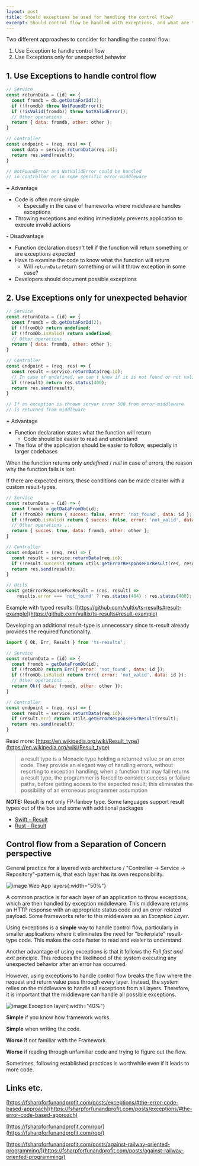 ```yaml
---
layout: post
title: Should exceptions be used for handling the control flow?
excerpt: Should control flow be handled with exceptions, and what are the arguments for and against this approach?
---
```


Two different approaches to concider for handling the control flow:

1. Use Exception to handle control flow
2. Use Exceptions only for unexpected behavior

## 1. Use Exceptions to handle control flow

```js
// Service
const returnData = (id) => {
  const fromdb = db.getDataForId(2);
  if (!fromdb) throw NotFoundError();
  if (!isValid(fromdb)) throw NotValidError();
  // Other operations ...
  return { data: fromdb, other: other };
}

// Controller
const endpoint = (req, res) => {
  const data = service.returnData(req.id);
  return res.send(result);
}

// NotFoundError and NotValidError could be handled 
// in controller or in some specific error-middleware
```

__\+__ Advantage
  * Code is often more simple
    * Especially in the case of frameworks where middleware handles exceptions
  * Throwing exceptions and exiting immediately prevents application to execute invalid actions 

__\-__ Disadvantage
  * Function declaration doesn't tell if the function will return something or are exceptions expected
  * Have to examine the code to know what the function will return
    * Will `returnData` return something or will it throw exception in some case?
  * Developers should document possible exceptions

## 2. Use Exceptions only for unexpected behavior

```js
// Service
const returnData = (id) => {
  const fromdb = db.getDataForId(2);
  if (!fromDb) return undefined;
  if (!fromDb.isValid) return undefined;
  // Other operations ...
  return { data: fromdb, other: other };
}

// Controller
const endpoint = (req, res) => {
  const result = service.returnData(req.id);
  // In case of undefined, we can't know if it is not found or not valid :(
  if (!result) return res.status(400);
  return res.send(result);
}

// If an exception is thrown server error 500 from error-middleware
// is returned from middleware
```

__\+__  Advantage
  * Function declaration states what the function will return
    * Code should be easier to read and understand
  * The flow of the application should be easier to follow, especially in larger codebases

When the function returns only _undefined_ / _null_ in case of errors, the reason why the function fails is lost.

If there are expected errors, these conditions can be made clearer with a custom result-types.

```js
// Service
const returnData = (id) => {
  const fromdb = getDataFromDb(id);
  if (!fromDb) return { succes: false, error: 'not_found', data: id };
  if (!fromDb.isValid) return { succes: false, error: 'not_valid', data: id };
  // Other operations ...
  return { succes: true, data: fromdb, other: other };
}

// Controller
const endpoint = (req, res) => {
  const result = service.returnData(req.id);
  if (!result.success) return utils.getErrorResponseForResult(res, result);
  return res.send(result);
}

// Utils
const getErrorResponseForResult = (res, result) => 
	results.error === 'not_found' ? res.status(404) : res.status(400);
```

Example with typed results: [https://github.com/vultix/ts-results#result-example](https://github.com/vultix/ts-results#result-example)

Developing an additional result-type is unnecessary since ts-result already provides the required functionality.

```js
import { Ok, Err, Result } from 'ts-results';

// Service
const returnData = (id) => {
  const fromdb = getDataFromDb(id);
  if (!fromDb) return Err({ error: 'not_found', data: id });
  if (!fromDb.isValid) return Err({ error: 'not_valid', data: id });
  // Other operations ...
  return Ok({ data: fromdb, other: other });
}

// Controller
const endpoint = (req, res) => {
  const result = service.returnData(req.id);
  if (result.err) return utils.getErrorResponseForResult(result);
  return res.send(result);
}
```

Read more: [https://en.wikipedia.org/wiki/Result_type](https://en.wikipedia.org/wiki/Result_type)

> a result type is a Monadic type holding a returned value or an error code. They provide an elegant way of handling errors, without resorting to exception handling; when a function that may fail returns a result type, the programmer is forced to consider success or failure paths, before getting access to the expected result; this eliminates the possibility of an erroneous programmer assumption

__NOTE:__ Result is not only FP-fanboy type. Some languages support result types out of the box and some with additional packages
* [Swift - Result](https://developer.apple.com/documentation/swift/result)
* [Rust - Result](https://doc.rust-lang.org/std/result/)


## Control flow from a Separation of Concern perspective

General practice for a layered web architecture / "Controller -> Service -> Repository"-pattern is, that each layer has its own responsibility.

![image Web App layers](/images/posts/exceptions/web-app-layers.png){:width="50%"}

A common practice is for each layer of an application to throw exceptions, which are then handled by exception middleware. This middleware returns an HTTP response with an appropriate status code and an error-related payload. Some frameworks refer to this middleware as an _Exception Layer_.

Using exceptions is a **simple** way to handle control flow, particularly in smaller applications where it eliminates the need for "boilerplate" result-type code. This makes the code faster to read and easier to understand.

Another advantage of using exceptions is that it follows the _Fail fast and exit_ principle. This reduces the likelihood of the system executing any unexpected behavior after an error has occurred.

However, using exceptions to handle control flow breaks the flow where the request and return value pass through every layer. Instead, the system relies on the middleware to handle all exceptions from all layers. Therefore, it is important that the middleware can handle all possible exceptions.

![image Exception layer](/images/posts/exceptions/exception-layers.png){:width="40%"}

**Simple** if you know how framework works. 

**Simple** when writing the code.

**Worse** if not familiar with the Framework. 

**Worse** if reading through unfamiliar code and trying to figure out the flow.

Sometimes, following established practices is worthwhile even if it leads to more code.

## Links etc.

[https://fsharpforfunandprofit.com/posts/exceptions/#the-error-code-based-approach](https://fsharpforfunandprofit.com/posts/exceptions/#the-error-code-based-approach)

[https://fsharpforfunandprofit.com/rop/](https://fsharpforfunandprofit.com/rop/)

[https://fsharpforfunandprofit.com/posts/against-railway-oriented-programming/](https://fsharpforfunandprofit.com/posts/against-railway-oriented-programming/)
